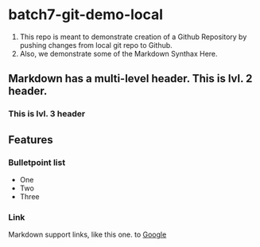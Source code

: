 # batch7-git-demo-local

1. This repo is meant to demonstrate creation of a Github Repository by pushing changes from local git repo to Github.
2. Also, we demonstrate some of the Markdown Synthax Here.

## Markdown has a multi-level header. This is lvl. 2 header.
### This is lvl. 3 header

## Features

### Bulletpoint list

* One
* Two
* Three

### Link

Markdown support links, like this one. to [Google](https://google.com)
